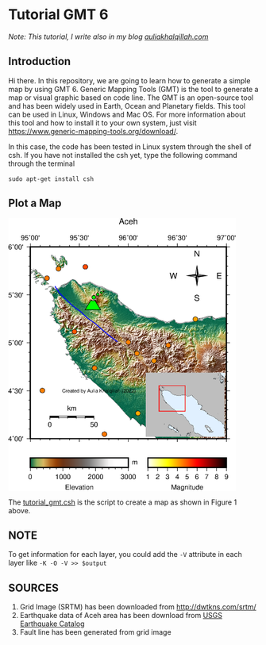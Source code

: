 # Tutorial GMT 6

_Note: This tutorial, I write also in my blog [auliakhalqillah.com](https://auliakhalqillah.com/generate-a-simple-map-in-gmt-6/)_

## Introduction

Hi there. In this repository, we are going to learn how to generate a simple map by using GMT 6. Generic Mapping Tools (GMT) is the tool to generate a map or visual graphic based on code line. The GMT is an open-source tool and has been widely used in Earth, Ocean and Planetary fields. This tool can be used in Linux, Windows and Mac OS. For more information about this tool and how to install it to your own system, just visit https://www.generic-mapping-tools.org/download/.

In this case, the code has been tested in Linux system through the shell of csh. If you have not installed the csh yet, type the following command through the terminal

```
sudo apt-get install csh
```

## Plot a Map

<img align="center" width=458 height=550 src="https://github.com/auliakhalqillah/Tutorial-GMT-6/blob/main/Aceh.png">

The [tutorial_gmt.csh](https://github.com/auliakhalqillah/Tutorial-GMT-6/blob/main/tutorial_gmt.csh) is the script to create a map as shown in Figure 1 above.

## NOTE

To get information for each layer, you could add the `-V` attribute in each layer like `-K -O -V >> $output`

## SOURCES

1. Grid Image (SRTM) has been downloaded from http://dwtkns.com/srtm/
2. Earthquake data of Aceh area has been download from [USGS Earthquake Catalog](https://earthquake.usgs.gov/earthquakes/search/)
3. Fault line has been generated from grid image








